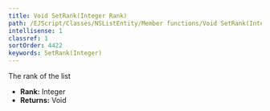 ```yaml
---
title: Void SetRank(Integer Rank)
path: /EJScript/Classes/NSListEntity/Member functions/Void SetRank(Integer p_0)
intellisense: 1
classref: 1
sortOrder: 4422
keywords: SetRank(Integer)
---
```



The rank of the list



* **Rank:** Integer
* **Returns:** Void


